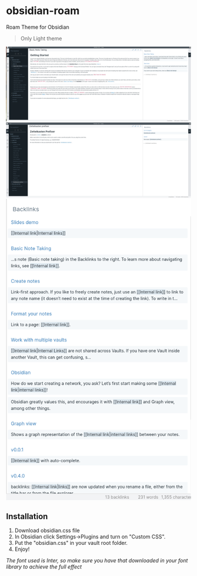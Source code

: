 # obsidian-roam
Roam Theme for Obsidian
> Only Light theme

![Screenshot](./roam-1.png)
![Screenshot](./roam-2.png)
![Screenshot](./backlinks.png)

## Installation
1. Download obsidian.css file
2. In Obsidian click Settings->Plugins and turn on "Custom CSS".
3. Put the "obsidian.css" in your vault root folder.
4. Enjoy!

_The font used is Inter, so make sure you have that downloaded in your font library to achieve the full effect_

